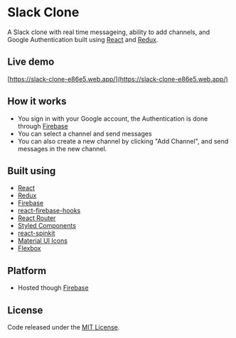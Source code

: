 # Slack Clone
A Slack clone with real time messageing, ability to add channels, and Google Authentication built using [React](https://reactjs.org/) and [Redux](https://react-redux.js.org/).

## Live demo
[https://slack-clone-e86e5.web.app/](https://slack-clone-e86e5.web.app/)

## How it works
- You sign in with your Google account, the Authentication is done through [Firebase](https://firebase.google.com/)
- You can select a channel and send messages
- You can also create a new channel by clicking "Add Channel", and send messages in the new channel.

## Built using
- [React](https://reactjs.org/)
- [Redux](https://redux.js.org/)
- [Firebase](https://firebase.google.com/)
- [react-firebase-hooks](https://www.npmjs.com/package/react-firebase-hooks)
- [React Router](https://reactrouter.com/)
- [Styled Components](https://styled-components.com/)
- [react-spinkit](https://www.npmjs.com/package/react-spinkit)
- [Material UI Icons](https://material-ui.com/)
- [Flexbox](https://developer.mozilla.org/en-US/docs/Learn/CSS/CSS_layout/Flexbox)

## Platform
- Hosted though [Firebase](https://firebase.google.com/)

## License
Code released under the [MIT License](https://github.com/Tushar-Indurjeeth/Slack-Clone/blob/50fce1cf832fc44d09f060a22175908c4061ab09/LICENSE).
